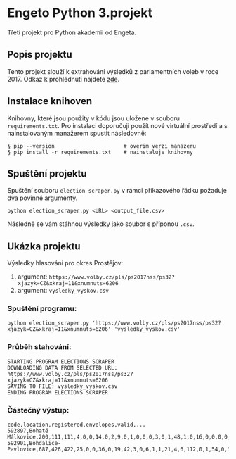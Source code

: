 # Engeto Python 3.projekt
Třetí projekt pro Python akademii od Engeta.
## Popis projektu
Tento projekt slouží k extrahování výsledků z parlamentních voleb v roce 2017. Odkaz k prohlédnutí najdete [zde](https://www.volby.cz/pls/ps2017nss/ps3?xjazyk=CZ).
## Instalace knihoven
Knihovny, které jsou použity v kódu jsou uložene v souboru `requirements.txt`. Pro instalaci doporučuji použít nové virtuální prostředí a s nainstalovaným manažerem spustit následovně:
```
§ pip --version                      # overim verzi manazeru
§ pip install -r requirements.txt    # nainstaluje knihovny
```
## Spuštění projektu
Spuštění souboru `election_scraper.py` v rámci příkazového řádku požaduje dva povinné argumenty.
```
python election_scraper.py <URL> <output_file.csv>
```
Následně se vám stáhnou výsledky jako soubor s příponou `.csv`.
## Ukázka projektu
Výsledky hlasování pro okres Prostějov:
  1. argument: `https://www.volby.cz/pls/ps2017nss/ps32?xjazyk=CZ&xkraj=11&xnumnuts=6206`
  2. argument: `vysledky_vyskov.csv`
### Spuštění programu:
```
python election_scraper.py 'https://www.volby.cz/pls/ps2017nss/ps32?xjazyk=CZ&xkraj=11&xnumnuts=6206' 'vysledky_vyskov.csv'
```
### Průběh stahování:
```
STARTING PROGRAM ELECTIONS SCRAPER
DOWNLOADING DATA FROM SELECTED URL: https://www.volby.cz/pls/ps2017nss/ps32?xjazyk=CZ&xkraj=11&xnumnuts=6206
SAVING TO FILE: vysledky_vyskov.csv
ENDING PROGRAM ELECTIONS SCRAPER
```
### Částečný výstup:
```
code,location,registered,envelopes,valid,...
592897,Bohaté Málkovice,200,111,111,4,0,0,14,0,2,9,0,1,0,0,0,3,0,1,48,1,0,16,0,0,0,0,10,2,0
592901,Bohdalice-Pavlovice,687,426,422,25,0,0,36,0,19,42,3,0,6,1,1,21,4,6,112,0,1,54,0,3,0,1,87,0,0
```
